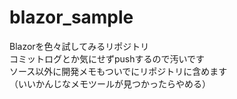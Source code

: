 # blazor_sample
Blazorを色々試してみるリポジトリ  
コミットログとか気にせずpushするので汚いです  
ソース以外に開発メモもついでにリポジトリに含めます  
（いいかんじなメモツールが見つかったらやめる）